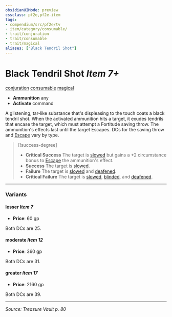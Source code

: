```yaml
---
obsidianUIMode: preview
cssclass: pf2e,pf2e-item
tags:
- compendium/src/pf2e/tv
- item/category/consumable/
- trait/conjuration
- trait/consumable
- trait/magical
aliases: ["Black Tendril Shot"]
---
```

# Black Tendril Shot *Item 7+*  
[conjuration](conjuration.md "Conjuration School Trait")  [consumable](consumable.md "Consumable Item Trait")  [magical](magical.md "Magical Item Trait")  

- **Ammunition** any
- **Activate** command

A glistening, tar‑like substance that's displeasing to the touch coats a black tendril shot. When the activated ammunition hits a target, it exudes tendrils that encase the target, which must attempt a Fortitude saving throw. The ammunition's effects last until the target Escapes. DCs for the saving throw and [Escape](escape.md) vary by type.

> [!success-degree] 
> - **Critical Success** The target is [slowed](conditions.md#Slowed) but gains a +2 circumstance bonus to [Escape](escape.md) the ammunition's effect.
> - **Success** The target is [slowed](conditions.md#Slowed).
> - **Failure** The target is [slowed](conditions.md#Slowed) and [deafened](conditions.md#Deafened).
> - **Critical Failure** The target is [slowed](conditions.md#Slowed), [blinded](conditions.md#Blinded), and [deafened](conditions.md#Deafened).

---

### Variants

#### lesser *Item 7*

- **Price**: 60 gp

Both DCs are 25.

#### moderate *Item 12*

- **Price**: 360 gp

Both DCs are 31.

#### greater *Item 17*

- **Price**: 2160 gp

Both DCs are 39.

---
*Source: Treasure Vault p. 80*